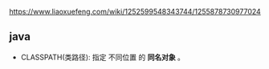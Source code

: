 
https://www.liaoxuefeng.com/wiki/1252599548343744/1255878730977024

## java

- CLASSPATH(类路径): 指定 不同位置 的 **同名对象** 。

